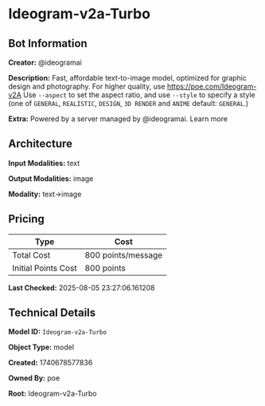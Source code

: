 # Ideogram-v2a-Turbo

## Bot Information

**Creator:** @ideogramai

**Description:** Fast, affordable text-to-image model, optimized for graphic design and photography. For higher quality, use https://poe.com/Ideogram-v2A
Use `--aspect` to set the aspect ratio, and use `--style` to specify a style (one of `GENERAL`, `REALISTIC`, `DESIGN`, `3D RENDER` and `ANIME` default: `GENERAL`.)

**Extra:** Powered by a server managed by @ideogramai. Learn more


## Architecture

**Input Modalities:** text

**Output Modalities:** image

**Modality:** text->image


## Pricing

| Type | Cost |
|------|------|
| Total Cost | 800 points/message |
| Initial Points Cost | 800 points |

**Last Checked:** 2025-08-05 23:27:06.161208


## Technical Details

**Model ID:** `Ideogram-v2a-Turbo`

**Object Type:** model

**Created:** 1740678577836

**Owned By:** poe

**Root:** Ideogram-v2a-Turbo
